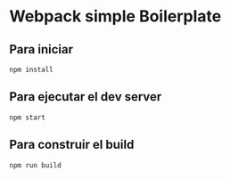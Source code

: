 # Webpack simple Boilerplate

## Para iniciar

```
npm install
```

## Para ejecutar el dev server

```
npm start
```

## Para construir el build

```
npm run build
```
